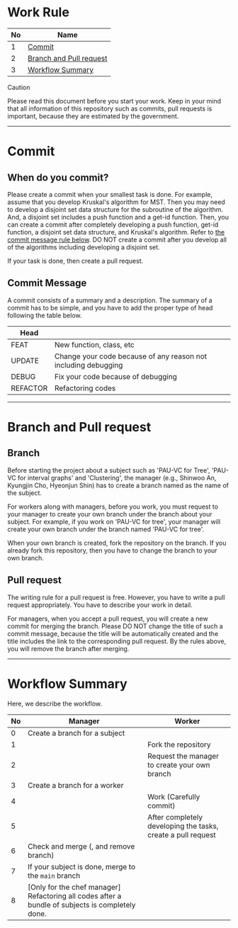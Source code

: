 # Work Rule
|No|Name|
|---|---|
|1|[Commit](#Commit)|
|2|[Branch and Pull request](#Branch-and-Pull-request)|
|3|[Workflow Summary](#Workflow-Summary)|

> [!Caution]
> Please read this document before you start your work. Keep in your mind that all information of this repository such as commits, pull requests is important, because they are estimated by the government.

---
# Commit
## When do you commit?
Please create a commit when your smallest task is done. For example, assume that you develop Kruskal's algorithm for MST. Then you may need to develop a disjoint set data structure for the subroutine of the algorithm. And, a disjoint set includes a push function and a get-id function. Then, you can create a commit after completely developing a push function, get-id function, a disjoint set data structure, and Kruskal's algorithm. Refer to [the commit message rule below](#Commit-Message). DO NOT create a commit after you develop all of the algorithms including developing a disjoint set.

If your task is done, then create a pull request.

## Commit Message
A commit consists of a summary and a description. The summary of a commit has to be simple, and you have to add the proper type of head following the table below.

|Head||
|---|---|
|FEAT|New function, class, etc|
|UPDATE|Change your code because of any reason not including debugging|
|DEBUG|Fix your code because of debugging|
|REFACTOR|Refactoring codes|

---
# Branch and Pull request
## Branch
Before starting the project about a subject such as 'PAU-VC for Tree', 'PAU-VC for interval graphs' and 'Clustering', the manager (e.g., Shinwoo An, Kyungjin Cho, Hyeonjun Shin) has to create a branch named as the name of the subject.

For workers along with managers, before you work, you must request to your manager to create your own branch under the branch about your subject. For example, if you work on 'PAU-VC for tree', your manager will create your own branch under the branch named 'PAU-VC for tree'.

When your own branch is created, fork the repository on the branch. If you already fork this repository, then you have to change the branch to your own branch.

## Pull request
The writing rule for a pull request is free. However, you have to write a pull request appropriately. You have to describe your work in detail.

For managers, when you accept a pull request, you will create a new commit for merging the branch. Please DO NOT change the title of such a commit message, because the title will be automatically created and the title includes the link to the corresponding pull request. By the rules above, you will remove the branch after merging.

---
# Workflow Summary
Here, we describe the workflow.

|No|Manager|Worker|
|---|---|---|
|0|Create a branch for a subject||
|1||Fork the repository|
|2||Request the manager to create your own branch|
|3|Create a branch for a worker||
|4||Work (Carefully commit)|
|5||After completely developing the tasks, create a pull request|
|6|Check and merge (, and remove branch)||
|7|If your subject is done, merge to the `main` branch||
|8|\[Only for the chef manager\] Refactoring all codes after a bundle of subjects is completely done.||
